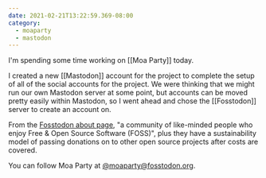 ```yaml
---
date: 2021-02-21T13:22:59.369-08:00
category:
  - moaparty
  - mastodon
---
```

I'm spending some time working on [[Moa Party]] today.

I created a new [[Mastodon]] account for the project to complete the setup of all of the social accounts for the project. We were thinking that we might run our own Mastodon server at some point, but accounts can be moved pretty easily within Mastodon, so I went ahead and chose the [[Fosstodon]] server to create an account on.

From the [Fosstodon about page](https://hub.fosstodon.org/about/), "a community of like-minded people who enjoy Free & Open Source Software (FOSS)", plus they have a sustainability model of passing donations on to other open source projects after costs are covered.

You can follow Moa Party at [@moaparty@fosstodon.org](https://fosstodon.org/@moaparty).
